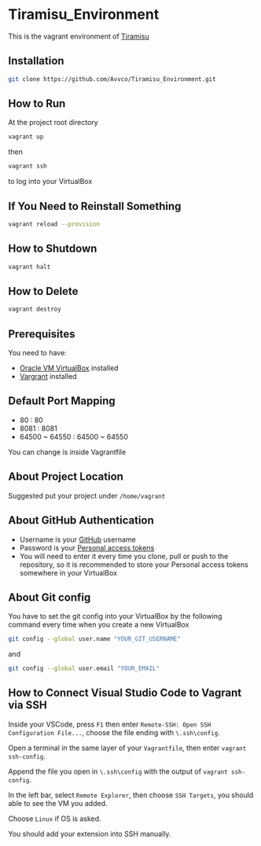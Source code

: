 # Tiramisu_Environment

This is the vagrant environment of [Tiramisu](https://github.com/Avvco/Tiramisu)

## Installation

``` bash
git clone https://github.com/Avvco/Tiramisu_Environment.git
```

## How to Run

At the project root directory

```bash
vagrant up
```

then

```bash
vagrant ssh
```

to log into your VirtualBox

## If You Need to Reinstall Something

```bash
vagrant reload --provision
```

## How to Shutdown

```bash
vagrant halt
```

## How to Delete

```bash
vagrant destroy
```

## Prerequisites

You need to have:

- [Oracle VM VirtualBox](https://www.virtualbox.org/wiki/Downloads) installed
- [Vargrant](https://www.vagrantup.com/downloads) installed

## Default Port Mapping

- 80 : 80
- 8081 : 8081
- 64500 ~ 64550 : 64500 ~ 64550

You can change is inside Vagrantfile

## About Project Location

Suggested put your project under `/home/vagrant`

## About GitHub Authentication

- Username is your [GitHub](https://github.com/) username
- Password is your [Personal access tokens](https://github.com/settings/tokens)
- You will need to enter it every time you clone, pull or push to the repository, so it is recommended to store your Personal access tokens somewhere in your VirtualBox

## About Git config

You have to set the git config into your VirtualBox by the following command every time when you create a new VirtualBox

```bash
git config --global user.name "YOUR_GIT_USERNAME"
```

and

```bash
git config --global user.email "YOUR_EMAIL"
```

## How to Connect Visual Studio Code to Vagrant via SSH

Inside your VSCode, press `F1` then enter `Remote-SSH: Open SSH Configuration File...`, choose the file ending with `\.ssh\config`.

Open a terminal in the same layer of your `Vagrantfile`, then enter `vagrant ssh-config`.

Append the file you open in `\.ssh\config` with the output of `vagrant ssh-config`.

In the left bar, select `Remote Explorer`, then choose `SSH Targets`, you should able to see the VM you added.

Choose `Linux` if OS is asked.

You should add your extension into SSH manually.
